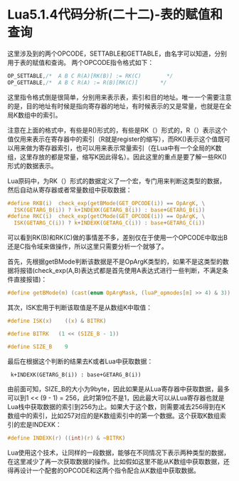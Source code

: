# Lua5.1.4代码分析(二十二)-表的赋值和查询

这里涉及到的两个OPCODE，SETTABLE和GETTABLE，由名字可以知道，分别用于表的赋值和查询。
两个OPCODE指令格式如下：
```c
OP_SETTABLE,/*  A B C R(A)[RK(B)] := RK(C)        */
OP_GETTABLE,/*  A B C R(A) := R(B)[RK(C)]       */
```

这里指令格式倒是很简单，分别用来表示表，索引和目的地址。唯一一个需要注意的是，目的地址有时候是指向寄存器的地址，有时候表示的又是常量，也就是在全局K数组中的索引。

注意在上面的格式中，有些是R()形式的，有些是RK（）形式的，R（）表示这个值仅用来表示在寄存器中的索引（R就是register的缩写），而RK()表示这个值既可以用来做为寄存器索引，也可以用来表示常量索引（在Lua中有一个全局的K数组，这里存放的都是常量，缩写K因此得名）。因此这里的重点是要了解一些RK()形式的数据表示。

Lua原码中，为RK（）形式的数据定义了一个宏，专门用来判断这类型的数据，然后自动从寄存器或者常量数组中获取数据：

```c
#define RKB(i)  check_exp(getBMode(GET_OPCODE(i)) == OpArgK, \
  ISK(GETARG_B(i)) ? k+INDEXK(GETARG_B(i)) : base+GETARG_B(i))
#define RKC(i)  check_exp(getCMode(GET_OPCODE(i)) == OpArgK, \
  ISK(GETARG_C(i)) ? k+INDEXK(GETARG_C(i)) : base+GETARG_C(i))
```

可以看到RK(B)和RK(C)做的事情差不多，差别仅在于使用一个OPCODE中取出B还是C指令域来做操作，所以这里只需要分析一个就够了。

首先，先根据getBMode判断该数据是不是OpArgK类型的，如果不是这类型的数据将报错(check_exp(A,B)表达式都是首先使用A表达式进行一些判断，不满足条件直接报错)：

```c
#define getBMode(m) (cast(enum OpArgMask, (luaP_opmodes[m] >> 4) & 3))
```

其次，ISK宏用于判断该取值是不是从数组K中取值：

```c
#define ISK(x)    ((x) & BITRK)

#define BITRK   (1 << (SIZE_B - 1))

#define SIZE_B    9
```

最后在根据这个判断的结果去K或者Lua中获取数据：

```
 k+INDEXK(GETARG_B(i)) : base+GETARG_B(i))
```

由前面可知，SIZE_B的大小为9byte，因此如果是从Lua寄存器中获取数据，最多可以到1 << (9 - 1) = 256，此时第9位不是1，因此最大可以从Lua寄存器也就是Lua栈中获取数据的索引到256为止。如果大于这个数，则需要减去256得到在K数组中的索引，比如257对应的是K数组索引中的第一个数据。这个获取K数组索引的宏是INDEXK：

```c
#define INDEXK(r) ((int)(r) & ~BITRK)
```
Lua使用这个技术，让同样的一段数据，能够在不同情况下表示两种类型的数据，在这里减少了再一次获取数据的操作。比如假如这里不能从K数组中获取数据，还得再设计一个配套的OPCODE和这两个指令配合从K数组中获取数据。
